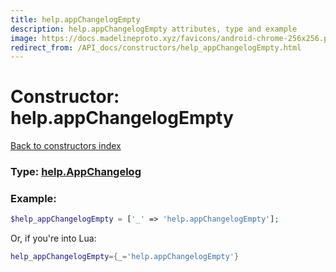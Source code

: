 ```yaml
---
title: help.appChangelogEmpty
description: help.appChangelogEmpty attributes, type and example
image: https://docs.madelineproto.xyz/favicons/android-chrome-256x256.png
redirect_from: /API_docs/constructors/help_appChangelogEmpty.html
---
```

# Constructor: help.appChangelogEmpty  
[Back to constructors index](index.md)






### Type: [help.AppChangelog](../types/help.AppChangelog.md)


### Example:

```php
$help_appChangelogEmpty = ['_' => 'help.appChangelogEmpty'];
```  


Or, if you're into Lua:

```lua
help_appChangelogEmpty={_='help.appChangelogEmpty'}

```



